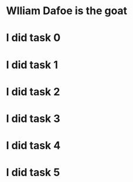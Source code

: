 # Wlliam Dafoe is the goat
# I did task 0
# I did task 1
# I did task 2
# I did task 3
# I did task 4
# I did task 5